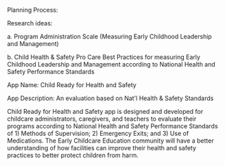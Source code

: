 Planning Process:

Research ideas: 

a. Program Administration Scale (Measuring Early Childhood Leadership and Management) 

b. Child Health & Safety Pro Care Best Practices for measuring Early Childhood Leadership and Management according to 
National Health and Safety Performance Standards

App Name: Child Ready for Health and Safety

App Description: An evaluation based on Nat'l Health & Safety Standards

Child Ready for Health and Safety app is designed and developed for childcare administrators, caregivers, and teachers to evaluate their programs according to 
National Health and Safety Performance Standards of 1) Methods of Supervision; 2) Emergency Exits; and 3) Use of Medications. The Early Childcare Education community will have a better understanding of how facilities can improve their health and safety practices to better protect children from harm.
